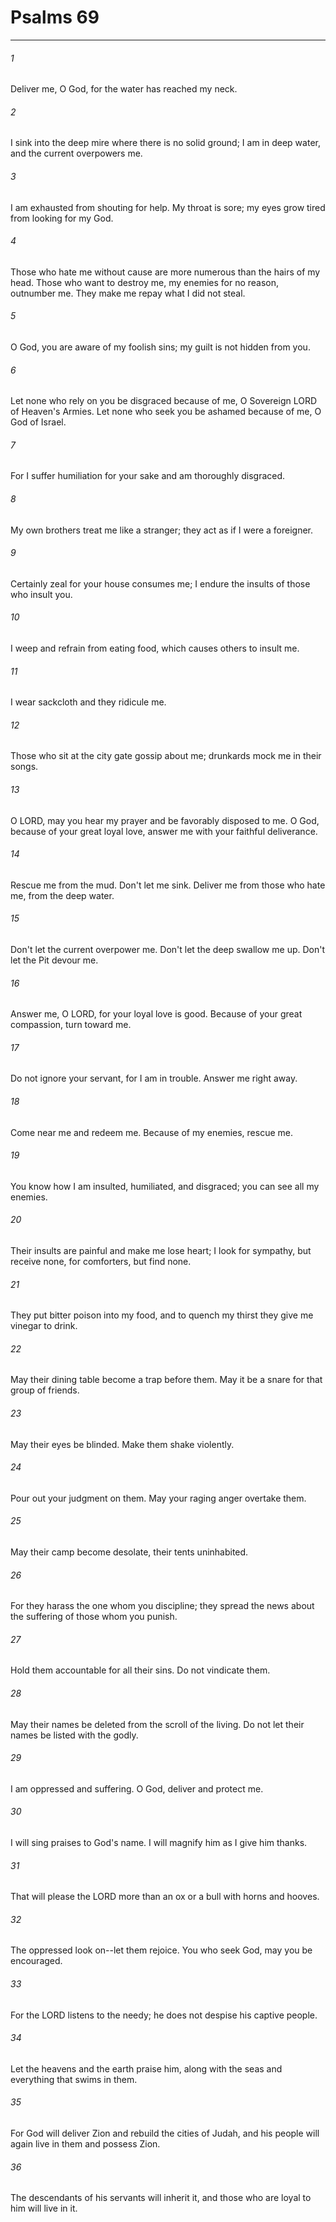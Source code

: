 # Psalms 69
***



###### 1 
Deliver me, O God, for the water has reached my neck. 

###### 2 
I sink into the deep mire where there is no solid ground; I am in deep water, and the current overpowers me. 

###### 3 
I am exhausted from shouting for help. My throat is sore; my eyes grow tired from looking for my God. 

###### 4 
Those who hate me without cause are more numerous than the hairs of my head. Those who want to destroy me, my enemies for no reason, outnumber me. They make me repay what I did not steal. 

###### 5 
O God, you are aware of my foolish sins; my guilt is not hidden from you. 

###### 6 
Let none who rely on you be disgraced because of me, O Sovereign LORD of Heaven's Armies. Let none who seek you be ashamed because of me, O God of Israel. 

###### 7 
For I suffer humiliation for your sake and am thoroughly disgraced. 

###### 8 
My own brothers treat me like a stranger; they act as if I were a foreigner. 

###### 9 
Certainly zeal for your house consumes me; I endure the insults of those who insult you. 

###### 10 
I weep and refrain from eating food, which causes others to insult me. 

###### 11 
I wear sackcloth and they ridicule me. 

###### 12 
Those who sit at the city gate gossip about me; drunkards mock me in their songs. 

###### 13 
O LORD, may you hear my prayer and be favorably disposed to me. O God, because of your great loyal love, answer me with your faithful deliverance. 

###### 14 
Rescue me from the mud. Don't let me sink. Deliver me from those who hate me, from the deep water. 

###### 15 
Don't let the current overpower me. Don't let the deep swallow me up. Don't let the Pit devour me. 

###### 16 
Answer me, O LORD, for your loyal love is good. Because of your great compassion, turn toward me. 

###### 17 
Do not ignore your servant, for I am in trouble. Answer me right away. 

###### 18 
Come near me and redeem me. Because of my enemies, rescue me. 

###### 19 
You know how I am insulted, humiliated, and disgraced; you can see all my enemies. 

###### 20 
Their insults are painful and make me lose heart; I look for sympathy, but receive none, for comforters, but find none. 

###### 21 
They put bitter poison into my food, and to quench my thirst they give me vinegar to drink. 

###### 22 
May their dining table become a trap before them. May it be a snare for that group of friends. 

###### 23 
May their eyes be blinded. Make them shake violently. 

###### 24 
Pour out your judgment on them. May your raging anger overtake them. 

###### 25 
May their camp become desolate, their tents uninhabited. 

###### 26 
For they harass the one whom you discipline; they spread the news about the suffering of those whom you punish. 

###### 27 
Hold them accountable for all their sins. Do not vindicate them. 

###### 28 
May their names be deleted from the scroll of the living. Do not let their names be listed with the godly. 

###### 29 
I am oppressed and suffering. O God, deliver and protect me. 

###### 30 
I will sing praises to God's name. I will magnify him as I give him thanks. 

###### 31 
That will please the LORD more than an ox or a bull with horns and hooves. 

###### 32 
The oppressed look on--let them rejoice. You who seek God, may you be encouraged. 

###### 33 
For the LORD listens to the needy; he does not despise his captive people. 

###### 34 
Let the heavens and the earth praise him, along with the seas and everything that swims in them. 

###### 35 
For God will deliver Zion and rebuild the cities of Judah, and his people will again live in them and possess Zion. 

###### 36 
The descendants of his servants will inherit it, and those who are loyal to him will live in it.

